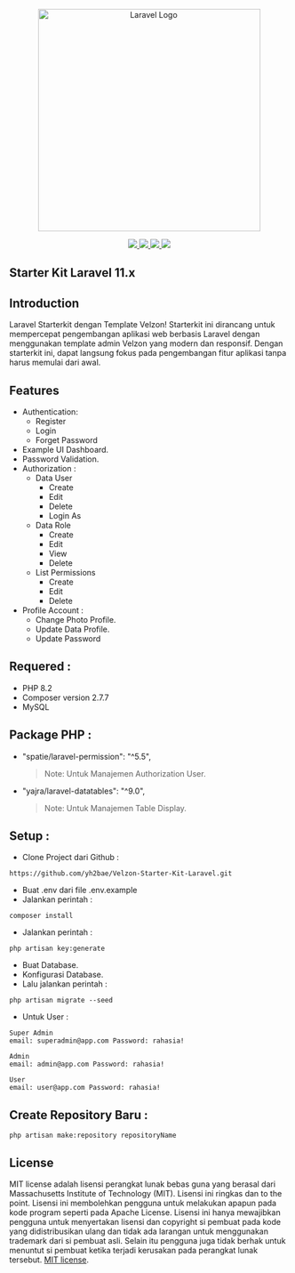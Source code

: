 <p  align="center"><a  href="https://laravel.com"  target="_blank"><img  src="https://raw.githubusercontent.com/laravel/art/master/logo-lockup/5%20SVG/2%20CMYK/1%20Full%20Color/laravel-logolockup-cmyk-red.svg"  width="400"  alt="Laravel Logo"></a></p>

<p align="center">
<a href="https://github.com/yh2bae/Velzon-Starter-Kit-Laravel"><img src="https://img.shields.io/github/v/release/yh2bae/Velzon-Starter-Kit-Laravel?style=social">
</a><a href="https://github.com/yh2bae/Velzon-Starter-Kit-Laravel"><img src="https://img.shields.io/github/last-commit/yh2bae/Velzon-Starter-Kit-Laravel?style=social">
 </a><a href="https://github.com/yh2bae/Velzon-Starter-Kit-Laravel"><img src="https://img.shields.io/github/forks/yh2bae/Velzon-Starter-Kit-Laravel?style=social">
 </a><a href="https://github.com/yh2bae/Velzon-Starter-Kit-Laravel"><img src="https://img.shields.io/github/stars/yh2bae?style=social">
 </a>
</p>


## Starter Kit Laravel 11.x 

## Introduction
Laravel Starterkit dengan Template Velzon! Starterkit ini dirancang untuk mempercepat pengembangan aplikasi web berbasis Laravel dengan menggunakan template admin Velzon yang modern dan responsif. Dengan starterkit ini, dapat langsung fokus pada pengembangan fitur aplikasi tanpa harus memulai dari awal.

## Features

- Authentication:
    *   Register
    *   Login
    *   Forget Password
- Example UI Dashboard.
- Password Validation.
- Authorization :
    *   Data User
        * Create
        * Edit
        * Delete
        * Login As
    *   Data Role
        * Create
        * Edit
        * View
        * Delete
    *   List Permissions
        * Create
        * Edit
        * Delete
 - Profile Account :
    * Change Photo Profile.
    * Update Data Profile.
    * Update Password

    
## Requered :
- PHP 8.2
- Composer version 2.7.7
- MySQL

## Package PHP :
- "spatie/laravel-permission": "^5.5",
    > Note: Untuk Manajemen Authorization User.
- "yajra/laravel-datatables": "^9.0",
    > Note: Untuk Manajemen Table Display.
    
## Setup :

- Clone Project dari Github :
```shell
https://github.com/yh2bae/Velzon-Starter-Kit-Laravel.git
```

- Buat .env dari file .env.example
- Jalankan perintah :
```shell
composer install
```
- Jalankan perintah :
```shell
php artisan key:generate
```
- Buat Database.
- Konfigurasi Database.
- Lalu jalankan perintah :
```shell
php artisan migrate --seed
```

- Untuk  User :
```shell
Super Admin
email: superadmin@app.com Password: rahasia!

Admin
email: admin@app.com Password: rahasia!

User
email: user@app.com Password: rahasia!

```


## Create Repository Baru :
```shell
php artisan make:repository repositoryName 
```

## License

MIT license adalah lisensi perangkat lunak bebas guna yang berasal dari Massachusetts Institute of Technology (MIT). Lisensi ini ringkas dan to the point. Lisensi ini membolehkan pengguna untuk melakukan apapun pada kode program seperti pada Apache License. Lisensi ini hanya mewajibkan pengguna untuk menyertakan lisensi dan copyright si pembuat pada kode yang didistribusikan ulang dan tidak ada larangan untuk menggunakan trademark dari si pembuat asli. Selain itu pengguna juga tidak berhak untuk menuntut si pembuat ketika terjadi kerusakan pada perangkat lunak tersebut.
[MIT license](https://opensource.org/licenses/MIT).

